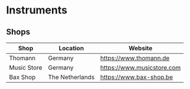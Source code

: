 # Instruments

## Shops 

| Shop        | Location        | Website                    |
| ----------- | --------------- | -------------------------- |
| Thomann     | Germany         | https://www.thomann.de     |
| Music Store | Germany         | https://www.musicstore.com |
| Bax Shop    | The Netherlands | https://www.bax-shop.be    |
